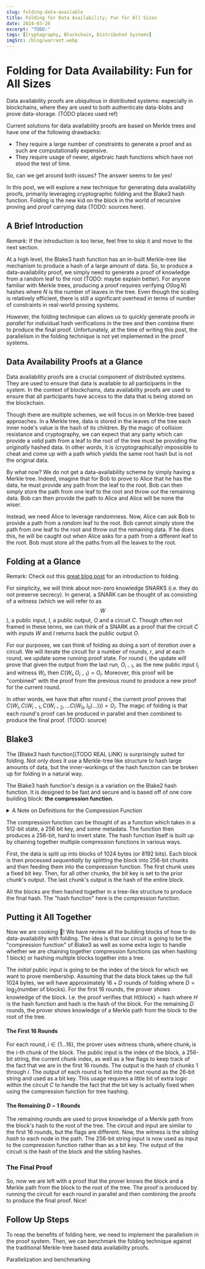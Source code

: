 ```yaml
---
slug: folding-data-available
title: Folding for Data Availability; Fun for All Sizes
date: 2024-03-26
excerpt: "TODO:"
tags: [Cryptography, Blockchain, Distributed Systems]
imgSrc: /blog/warrant.webp
---
```


# Folding for Data Availability: Fun for All Sizes

Data availability proofs are ubiquitous in distributed systems: especially in blockchains, where they are used to both authenticate data-blobs and prove data-storage. (TODO places used ref)

Current solutions for data availability proofs are based on Merkle trees and have one of the following drawbacks:
- They require a large number of constraints to generate a proof and as such are computationally expensive.
- They require usage of newer, algebraic hash functions which have not stood the test of time.

So, can we get around both issues? The answer seems to be yes!

In this post, we will explore a new technique for generating data availability proofs, primarily leveraging cryptographic folding and the Blake3 hash function. Folding is the new kid on the block in the world of recursive proving and proof carrying data (TODO: sources here).

## A Brief Introduction

*Remark:* If the introduction is too terse, feel free to skip it and move to the next section.

At a high level, the Blake3 hash function has an in-built Merkle-tree like mechanism to produce a hash of a large amount of data. So, to produce a data-availability proof, we simply need to generate a proof of knowledge from a random leaf to the root (TODO: maybe explain better). For anyone familiar with Merkle trees, producing a proof requires verifying $O( \log N)$ hashes where $N$ is the number of leaves in the tree. Even though the scaling is relatively efficient, there is still a significant overhead in terms of number of constraints in real-world proving systems.

However, the folding technique can allows us to quickly generate proofs *in parallel* for individual hash verifications in the tree and then combine them to produce the final proof. Unfortunately, at the time of writing this post, the parallelism in the folding technique is not yet implemented in the proof systems.
 
## Data Availability Proofs at a Glance

Data availability proofs are a crucial component of distributed systems. They are used to ensure that data is available to all participants in the system. In the context of blockchains, data availability proofs are used to ensure that all participants have access to the data that is being stored on the blockchain.

Though there are multiple schemes, we will focus in on Merkle-tree based approaches. In a Merkle tree, data is stored in the leaves of the tree each inner node's value is the hash of its children. By the magic of collision resistance and cryptography, we can expect that any party which can provide a *valid* path from a leaf to the root of the tree must be providing the *originally* hashed data. In other words, it is (cryptographically) impossible to cheat and come up with a path which yields the same root hash but is not the original data.

By what now? We do not get a data-availability scheme by simply having a Merkle tree. Indeed, imagine that for Bob to prove to Alice that he has the data, he must provide any path from the leaf to the root. Bob can then simply store the path from one leaf to the root and throw out the remaining data. Bob can then provide the path to Alice and Alice will be none the wiser.

Instead, we need Alice to leverage randomness. Now, Alice can ask Bob to provide a path from a *random* leaf to the root. Bob cannot simply store the path from one leaf to the root and throw out the remaining data. If he does this, he will be caught out when Alice asks for a path from a different leaf to the root. Bob must store all the paths from all the leaves to the root.

## Folding at a Glance
Remark: Check out this [great blog post](https://blog.zk.link/nova-studies-i-exploring-aggregation-recursion-and-folding-23b9a67000cd) for an introduction to folding.

For simplicity, we will think about non-zero knowledge SNARKS (i.e. they do not preserve secrecy). In general, a SNARK can be thought of as consisting of a witness (which we will refer to as $$W$$), a public input, $I$, a public output, $O$ and a circuit $C$. Though often not framed in these terms, we can think of a SNARK as a proof that the circuit $C$ with inputs $W$ and $I$ returns back the public output $O$.

For our purposes, we can think of folding as doing a sort of *iteration* over a circuit. We will iterate the circuit for a number of rounds, $r$, and at each round, we update some running proof state. For round $i$, the update will prove that given the output from the last run, $O_{i - 1}$, as the new public input $I_i$ and witness $W_i$, then $C(W_i, O_{i - 1}) = O_i$. Moreover, this proof will be "combined" with the proof from the previous round to produce a new proof for the current round.

In other words, we have that after round $i$, the current proof proves that $C(W_i, C(W_{i - 1}, C(W_{i - 2}, \ldots C(W_0, I_0) \ldots ))) = O_i$.
The magic of folding is that each round's proof can be produced in parallel and then combined to produce the final proof. (TODO: source)

## Blake3
The [Blake3 hash function](TODO REAL LINK) is surprisingly suited for folding. Not only does it use a Merkle-tree like structure to hash large amounts of data, but the inner-workings of the hash function can be broken up for folding in a natural way.

The Blake3 hash function's design is a variation on the Blake2 hash function. It is designed to be fast and secure and is based off of one core building block: **the compression function**.

<details>
<!-- TODO: check this -->
  <summary>A Note on Definitions for the Compression Function</summary>
	Technically, the compression function in Blake3 is not the thing that I am calling a compression function here. The function that I am referring to simply runs the compression function multiple times (8 in the case of Blake3). The number of rounds is a parameter of the hash function and can be adjusted to trade off between speed and security. See the [Wikipedia page on block ciphers](https://en.wikipedia.org/wiki/Block_cipher#Iterated_block_ciphers) for more information.
</details>

The compression function can be thought of as a function which takes in a $512$-bit state, a $256$ bit key, and some metadata. The function then produces a $256$-bit, hard to invert state.
The hash function itself is built up by chaining together multiple compression functions in various ways.

First, the data is split up into blocks of $1024$ bytes (or $8192$ bits). Each block is then processed *sequentially* by splitting the block into $256$-bit chunks and then feeding them into the compression function. The first chunk uses a fixed bit key. Then, for all other chunks, the bit key is set to the prior chunk's output.
The last chunk's output is the hash of the entire block.

All the blocks are then hashed together in a tree-like structure to produce the final hash. The "hash function" here is the compression function.

## Putting it All Together
Now we are cooking 🍳! We have review all the building blocks of how to do data-availability with folding. The idea is that our circuit is going to be the "compression function" of Blake3 as well as some extra logic to handle whether we are chaining together compression functions (as when hashing 1 block) or hashing multiple blocks together into a tree.

The *initial* public input is going to be the index of the block for which we want to prove membership. Assuming that the data block takes up the full $1024$ bytes, 
we will have approximately $16 + D$ rounds of folding where $D = \log_2(\text{number of blocks})$.
For the first 16 rounds, the prover shows knowledge of the block. I.e. the proof verifies that $H(\text{block}) = \text{hash}$ where $H$ is the hash function and $\text{hash}$ is the hash of the block. For the remaining $D$ rounds, the prover shows knowledge of a Merkle path from the block to the root of the tree.

#### The First $16$ Rounds
For each round, $i \in \{1\dots 16\}$, the prover uses witness $\text{chunk}_i$ where $\text{chunk}_i$ is the $i$-th chunk of the block. The public input is the index of the block, a 256-bit string, the current chunk index, as well as a few flags to keep track of the fact that we are in the first 16 rounds. The output is the hash of chunks $1$ through $i$. The output of each round is fed into the next round as the 26-bit string and used as a bit key. This usage requires a little bit of extra logic within the circuit $C$ to handle the fact that the bit key is actually fixed when using the compression function for tree hashing.

#### The Remaining $D - 1$ Rounds
The remaining rounds are used to prove knowledge of a Merkle path from the block's hash to the root of the tree. The circuit and input are similar to the first 16 rounds, but the flags are different. Now, the witness is the *sibling hash* to each node in the path. The 256-bit string input is now used as input to the compression function rather than as a bit key. The output of the circuit is the hash of the block and the sibling hashes.

### The Final Proof
So, now we are left with a proof that the prover knows the block and a Merkle path from the block to the root of the tree. The proof is produced by running the circuit for each round in parallel and then combining the proofs to produce the final proof. Nice!

## Follow Up Steps
To reap the benefits of folding here, we need to implement the parallelism in the proof system. Then, we can benchmark the folding technique against the traditional Merkle-tree based data availability proofs.



Parallelization and benchmarking
<!-- Why no benchmarks?? -->
